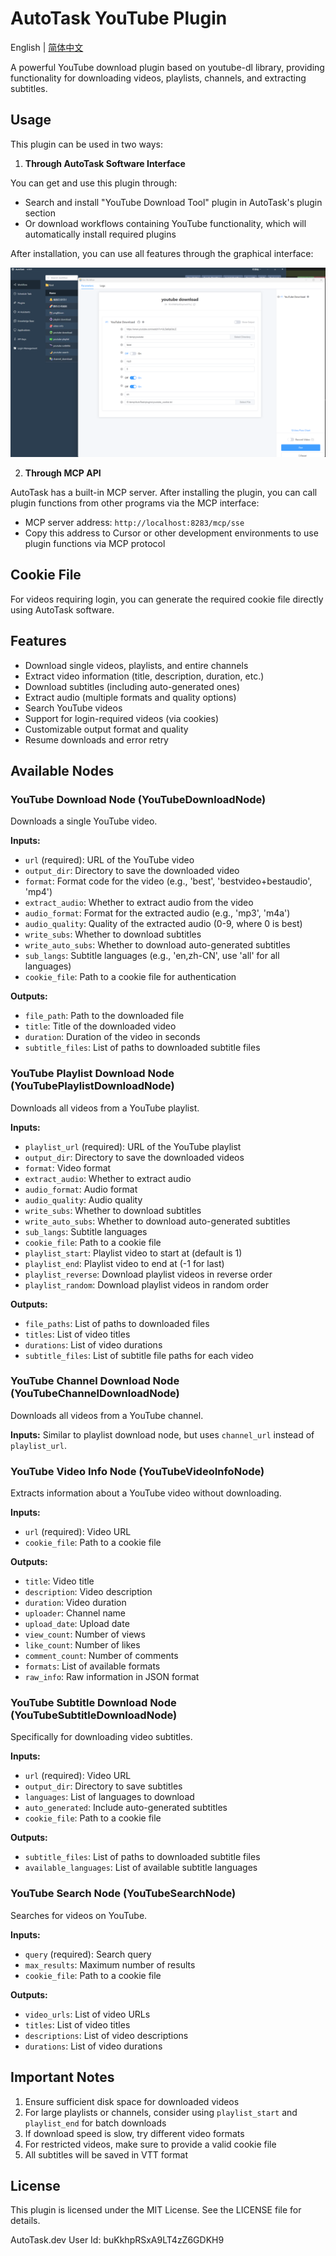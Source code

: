# AutoTask YouTube Plugin

English | [简体中文](readme_zh.md)

A powerful YouTube download plugin based on youtube-dl library, providing functionality for downloading videos, playlists, channels, and extracting subtitles.

## Usage

This plugin can be used in two ways:

1. **Through AutoTask Software Interface**

You can get and use this plugin through:
- Search and install "YouTube Download Tool" plugin in AutoTask's plugin section
- Or download workflows containing YouTube functionality, which will automatically install required plugins

After installation, you can use all features through the graphical interface:

![AutoTask YouTube Plugin Interface](images/screen_shot.png)

2. **Through MCP API**

AutoTask has a built-in MCP server. After installing the plugin, you can call plugin functions from other programs via the MCP interface:
- MCP server address: `http://localhost:8283/mcp/sse`
- Copy this address to Cursor or other development environments to use plugin functions via MCP protocol

## Cookie File

For videos requiring login, you can generate the required cookie file directly using AutoTask software.

## Features

- Download single videos, playlists, and entire channels
- Extract video information (title, description, duration, etc.)
- Download subtitles (including auto-generated ones)
- Extract audio (multiple formats and quality options)
- Search YouTube videos
- Support for login-required videos (via cookies)
- Customizable output format and quality
- Resume downloads and error retry

## Available Nodes

### YouTube Download Node (YouTubeDownloadNode)

Downloads a single YouTube video.

**Inputs:**
- `url` (required): URL of the YouTube video
- `output_dir`: Directory to save the downloaded video
- `format`: Format code for the video (e.g., 'best', 'bestvideo+bestaudio', 'mp4')
- `extract_audio`: Whether to extract audio from the video
- `audio_format`: Format for the extracted audio (e.g., 'mp3', 'm4a')
- `audio_quality`: Quality of the extracted audio (0-9, where 0 is best)
- `write_subs`: Whether to download subtitles
- `write_auto_subs`: Whether to download auto-generated subtitles
- `sub_langs`: Subtitle languages (e.g., 'en,zh-CN', use 'all' for all languages)
- `cookie_file`: Path to a cookie file for authentication

**Outputs:**
- `file_path`: Path to the downloaded file
- `title`: Title of the downloaded video
- `duration`: Duration of the video in seconds
- `subtitle_files`: List of paths to downloaded subtitle files

### YouTube Playlist Download Node (YouTubePlaylistDownloadNode)

Downloads all videos from a YouTube playlist.

**Inputs:**
- `playlist_url` (required): URL of the YouTube playlist
- `output_dir`: Directory to save the downloaded videos
- `format`: Video format
- `extract_audio`: Whether to extract audio
- `audio_format`: Audio format
- `audio_quality`: Audio quality
- `write_subs`: Whether to download subtitles
- `write_auto_subs`: Whether to download auto-generated subtitles
- `sub_langs`: Subtitle languages
- `cookie_file`: Path to a cookie file
- `playlist_start`: Playlist video to start at (default is 1)
- `playlist_end`: Playlist video to end at (-1 for last)
- `playlist_reverse`: Download playlist videos in reverse order
- `playlist_random`: Download playlist videos in random order

**Outputs:**
- `file_paths`: List of paths to downloaded files
- `titles`: List of video titles
- `durations`: List of video durations
- `subtitle_files`: List of subtitle file paths for each video

### YouTube Channel Download Node (YouTubeChannelDownloadNode)

Downloads all videos from a YouTube channel.

**Inputs:**
Similar to playlist download node, but uses `channel_url` instead of `playlist_url`.

### YouTube Video Info Node (YouTubeVideoInfoNode)

Extracts information about a YouTube video without downloading.

**Inputs:**
- `url` (required): Video URL
- `cookie_file`: Path to a cookie file

**Outputs:**
- `title`: Video title
- `description`: Video description
- `duration`: Video duration
- `uploader`: Channel name
- `upload_date`: Upload date
- `view_count`: Number of views
- `like_count`: Number of likes
- `comment_count`: Number of comments
- `formats`: List of available formats
- `raw_info`: Raw information in JSON format

### YouTube Subtitle Download Node (YouTubeSubtitleDownloadNode)

Specifically for downloading video subtitles.

**Inputs:**
- `url` (required): Video URL
- `output_dir`: Directory to save subtitles
- `languages`: List of languages to download
- `auto_generated`: Include auto-generated subtitles
- `cookie_file`: Path to a cookie file

**Outputs:**
- `subtitle_files`: List of paths to downloaded subtitle files
- `available_languages`: List of available subtitle languages

### YouTube Search Node (YouTubeSearchNode)

Searches for videos on YouTube.

**Inputs:**
- `query` (required): Search query
- `max_results`: Maximum number of results
- `cookie_file`: Path to a cookie file

**Outputs:**
- `video_urls`: List of video URLs
- `titles`: List of video titles
- `descriptions`: List of video descriptions
- `durations`: List of video durations

## Important Notes

1. Ensure sufficient disk space for downloaded videos
2. For large playlists or channels, consider using `playlist_start` and `playlist_end` for batch downloads
3. If download speed is slow, try different video formats
4. For restricted videos, make sure to provide a valid cookie file
5. All subtitles will be saved in VTT format

## License

This plugin is licensed under the MIT License. See the LICENSE file for details.

AutoTask.dev User Id: buKkhpRSxA9LT4zZ6GDKH9